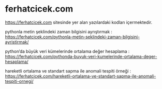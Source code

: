 # ferhatcicek.com
https://ferhatcicek.com sitesinde yer alan yazılardaki kodları içermektedir.

pythonla metin şeklindeki zaman bilgisini ayrıştırmak : 
https://ferhatcicek.com/pythonla-metin-seklindeki-zaman-bilgisini-ayristirmak/


python’da büyük veri kümelerinde ortalama değer hesaplama : 
https://ferhatcicek.com/pythonda-buyuk-veri-kumelerinde-ortalama-deger-hesaplama/


hareketli ortalama ve standart sapma ile anomali tespiti örneği : 
https://ferhatcicek.com/hareketli-ortalama-ve-standart-sapma-ile-anomali-tespiti-ornegi/

